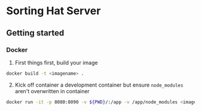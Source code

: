 # Sorting Hat Server

## Getting started

### Docker

1. First things first, build your image

```sh
docker build -t <imagename> .
```

2. Kick off container a development container but ensure `node_modules` aren't overwritten in container

```sh
docker run -it -p 8080:8090 -v ${PWD}/:/app -v /app/node_modules <imagename>
```